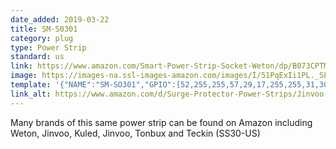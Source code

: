 ```yaml
---
date_added: 2019-03-22
title: SM-S0301
category: plug
type: Power Strip
standard: us
link: https://www.amazon.com/Smart-Power-Strip-Socket-Weton/dp/B073CPTM49
image: https://images-na.ssl-images-amazon.com/images/I/51PqExIi1PL._SL1000_.jpg
template: '{"NAME":"SM-SO301","GPIO":[52,255,255,57,29,17,255,255,31,30,32,255,25],"FLAG":0,"BASE":18}' 
link_alt: https://www.amazon.com/d/Surge-Protector-Power-Strips/Jinvoo-Protector-Outlets-Required-Google/B071ZGDDQG
---
```


Many brands of this same power strip can be found on Amazon including Weton, Jinvoo, Kuled, Jinvoo, Tonbux and Teckin (SS30-US)






